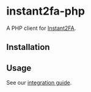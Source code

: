 # instant2fa-php

A PHP client for [Instant2FA](https://instant2fa.com).

## Installation

## Usage

See our [integration guide](http://docs.instant2fa.com/).
